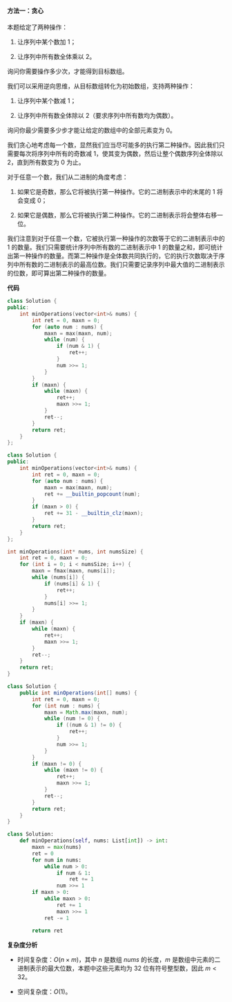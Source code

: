 #### 方法一：贪心

本题给定了两种操作：

1. 让序列中某个数加 $1$；

2. 让序列中所有数全体乘以 $2$。

询问你需要操作多少次，才能得到目标数组。

我们可以采用逆向思维，从目标数组转化为初始数组，支持两种操作：

1. 让序列中某个数减 $1$；

2. 让序列中所有数全体除以 $2$（要求序列中所有数均为偶数）。

询问你最少需要多少步才能让给定的数组中的全部元素变为 $0$。

我们贪心地考虑每一个数，显然我们应当尽可能多的执行第二种操作。因此我们只需要每次将序列中所有的奇数减 $1$，使其变为偶数，然后让整个偶数序列全体除以 $2$，直到所有数变为 $0$ 为止。

对于任意一个数，我们从二进制的角度考虑：

1. 如果它是奇数，那么它将被执行第一种操作。它的二进制表示中的末尾的 $1$ 将会变成 $0$；

2. 如果它是偶数，那么它将被执行第二种操作。它的二进制表示将会整体右移一位。

我们注意到对于任意一个数，它被执行第一种操作的次数等于它的二进制表示中的 $1$ 的数量。我们只需要统计序列中所有数的二进制表示中 $1$ 的数量之和，即可统计出第一种操作的数量。而第二种操作是全体数共同执行的，它的执行次数取决于序列中所有数的二进制表示的最高位数。我们只需要记录序列中最大值的二进制表示的位数，即可算出第二种操作的数量。

**代码**

```C++ [sol1-C++]
class Solution {
public:
    int minOperations(vector<int>& nums) {
        int ret = 0, maxn = 0;
        for (auto num : nums) {
            maxn = max(maxn, num);
            while (num) {
                if (num & 1) {
                    ret++;
                }
                num >>= 1;
            }
        }
        if (maxn) {
            while (maxn) {
                ret++;
                maxn >>= 1;
            }
            ret--;
        }
        return ret;
    }
};
```

```C++ [sol1-C++]
class Solution {
public:
    int minOperations(vector<int>& nums) {
        int ret = 0, maxn = 0;
        for (auto num : nums) {
            maxn = max(maxn, num);
            ret += __builtin_popcount(num);
        }
        if (maxn > 0) {
            ret += 31 - __builtin_clz(maxn);
        }
        return ret;
    }
};
```

```C [sol1-C]
int minOperations(int* nums, int numsSize) {
    int ret = 0, maxn = 0;
    for (int i = 0; i < numsSize; i++) {
        maxn = fmax(maxn, nums[i]);
        while (nums[i]) {
            if (nums[i] & 1) {
                ret++;
            }
            nums[i] >>= 1;
        }
    }
    if (maxn) {
        while (maxn) {
            ret++;
            maxn >>= 1;
        }
        ret--;
    }
    return ret;
}
```

```Java [sol1-Java]
class Solution {
    public int minOperations(int[] nums) {
        int ret = 0, maxn = 0;
        for (int num : nums) {
            maxn = Math.max(maxn, num);
            while (num != 0) {
                if ((num & 1) != 0) {
                    ret++;
                }
                num >>= 1;
            }
        }
        if (maxn != 0) {
            while (maxn != 0) {
                ret++;
                maxn >>= 1;
            }
            ret--;
        }
        return ret;
    }
}
```

```Python [sol1-Python3]
class Solution:
    def minOperations(self, nums: List[int]) -> int:
        maxn = max(nums)
        ret = 0
        for num in nums:
            while num > 0:
                if num & 1:
                    ret += 1
                num >>= 1
        if maxn > 0:
            while maxn > 0:
                ret += 1
                maxn >>= 1
            ret -= 1
        
        return ret
```

**复杂度分析**

- 时间复杂度：$O(n \times m)$，其中 $n$ 是数组 $\textit{nums}$ 的长度，$m$ 是数组中元素的二进制表示的最大位数，本题中这些元素均为 $32$ 位有符号整型数，因此 $m<32$。

- 空间复杂度：$O(1)$。